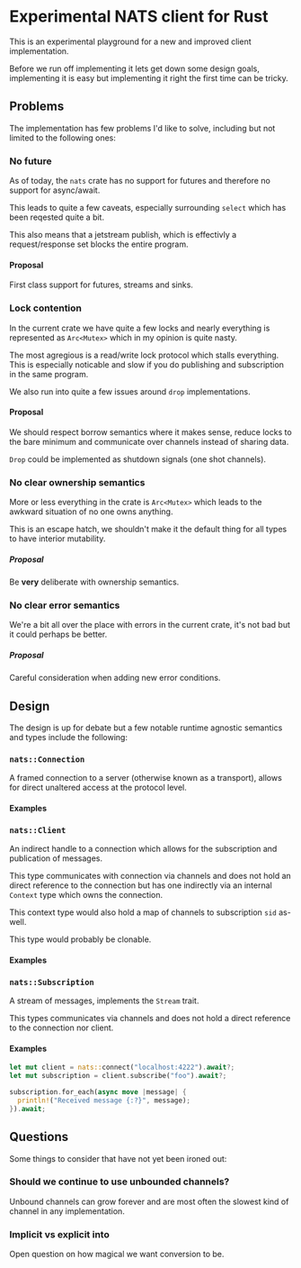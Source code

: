 # Experimental NATS client for Rust

This is an experimental playground for a new and improved client
implementation.

Before we run off implementing it lets get down some design goals, implementing
it is easy but implementing it right the first time can be tricky.

## Problems

The implementation has few problems I'd like to solve, including but not
limited to the following ones:

### No future

As of today, the `nats` crate has no support for futures and therefore no
support for async/await.

This leads to quite a few caveats, especially surrounding `select` which has
been reqested quite a bit.

This also means that a jetstream publish, which is effectivly a request/response
set blocks the entire program.

#### Proposal

First class support for futures, streams and sinks.

### Lock contention

In the current crate we have quite a few locks and nearly everything is
represented as `Arc<Mutex>` which in my opinion is quite nasty.

The most agregious is a read/write lock protocol which stalls everything.
This is especially noticable and slow if you do publishing and subscription in
the same program.

We also run into quite a few issues around `drop` implementations.

#### Proposal

We should respect borrow semantics where it makes sense, reduce locks to the
bare minimum and communicate over channels instead of sharing data.

`Drop` could be implemented as shutdown signals (one shot channels).


### No clear ownership semantics 

More or less everything in the crate is `Arc<Mutex>` which leads to the awkward
situation of no one owns anything.

This is an escape hatch, we shouldn't make it the default thing for all types
to have interior mutability.

##### Proposal

Be **very** deliberate with ownership semantics.


### No clear error semantics

We're a bit all over the place with errors in the current crate, it's not bad
but it could perhaps be better.

##### Proposal

Careful consideration when adding new error conditions.

## Design

The design is up for debate but a few notable runtime agnostic semantics and
types include the following:

### `nats::Connection`

A framed connection to a server (otherwise known as a transport), allows for direct unaltered access at the protocol level.

#### Examples

### `nats::Client`

An indirect handle to a connection which allows for the subscription and publication of messages.

This type communicates with connection via channels and does not hold an direct
reference to the connection but has one indirectly via an internal `Context`
type which owns the connection.

This context type would also hold a map of channels to subscription `sid`
as-well.

This type would probably be clonable.
#### Examples

### `nats::Subscription`

A stream of messages, implements the `Stream` trait.

This types communicates via channels and does not hold a direct reference to
the connection nor client.

#### Examples

```rust
let mut client = nats::connect("localhost:4222").await?;
let mut subscription = client.subscribe("foo").await?;

subscription.for_each(async move |message| {
  println!("Received message {:?}", message);
}).await;
```

## Questions

Some things to consider that have not yet been ironed out:

### Should we continue to use unbounded channels?

Unbound channels can grow forever and are most often the slowest kind of
channel in any implementation.

### Implicit vs explicit into

Open question on how magical we want conversion to be.
